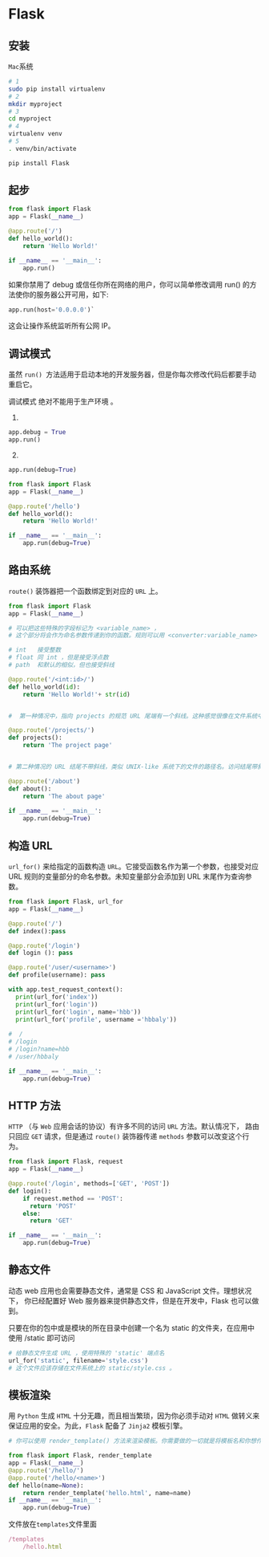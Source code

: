 # Flask
## 安装
`Mac`系统
```sh
# 1
sudo pip install virtualenv
# 2
mkdir myproject
# 3
cd myproject
# 4
virtualenv venv
# 5
. venv/bin/activate
```

```sh
pip install Flask
```

## 起步

```py
from flask import Flask
app = Flask(__name__)

@app.route('/')
def hello_world():
    return 'Hello World!'

if __name__ == '__main__':
    app.run()
```

如果你禁用了 debug 或信任你所在网络的用户，你可以简单修改调用 run() 的方法使你的服务器公开可用，如下:

```py
app.run(host='0.0.0.0')`
```
这会让操作系统监听所有公网 IP。

## 调试模式

虽然 `run() `方法适用于启动本地的开发服务器，但是你每次修改代码后都要手动重启它。

调试模式 绝对不能用于生产环境 。

1.
```py
app.debug = True
app.run()
```

2.
```py
app.run(debug=True)
```

```py
from flask import Flask
app = Flask(__name__)

@app.route('/hello')
def hello_world():
    return 'Hello World!'

if __name__ == '__main__':
    app.run(debug=True)
```

## 路由系统
`route()` 装饰器把一个函数绑定到对应的 `URL` 上。
```py
from flask import Flask
app = Flask(__name__)

# 可以把这些特殊的字段标记为 <variable_name> ， 
# 这个部分将会作为命名参数传递到你的函数。规则可以用 <converter:variable_name> 指定一个可选的转换器。

# int	接受整数
# float	同 int ，但是接受浮点数
# path	和默认的相似，但也接受斜线

@app.route('/<int:id>/')
def hello_world(id):
    return 'Hello World!'+ str(id)


#  第一种情况中，指向 projects 的规范 URL 尾端有一个斜线。这种感觉很像在文件系统中的文件夹。访问一个结尾不带斜线的 URL 会被 Flask 重定向到带斜线的规范 URL 去。

@app.route('/projects/')
def projects():
    return 'The project page'


# 第二种情况的 URL 结尾不带斜线，类似 UNIX-like 系统下的文件的路径名。访问结尾带斜线的 URL 会产生一个 404 “Not Found” 错误。

@app.route('/about')
def about():
    return 'The about page'
    
if __name__ == '__main__':
    app.run(debug=True)
```

## 构造 URL

`url_for()` 来给指定的函数构造 `URL`。它接受函数名作为第一个参数，也接受对应 URL 规则的变量部分的命名参数。未知变量部分会添加到 URL 末尾作为查询参数。

```py
from flask import Flask, url_for
app = Flask(__name__)

@app.route('/')
def index():pass

@app.route('/login')
def login (): pass

@app.route('/user/<username>')
def profile(username): pass

with app.test_request_context():
  print(url_for('index'))
  print(url_for('login'))
  print(url_for('login', name='hbb'))
  print(url_for('profile', username ='hbbaly'))
  
#  /
# /login
# /login?name=hbb
# /user/hbbaly

if __name__ == '__main__':
    app.run(debug=True)

```

## HTTP 方法

`HTTP` （与 `Web` 应用会话的协议）有许多不同的访问 `URL` 方法。默认情况下，
路由只回应 `GET` 请求，但是通过 `route()` 装饰器传递 `methods` 参数可以改变这个行为。

```py
from flask import Flask, request
app = Flask(__name__)

@app.route('/login', methods=['GET', 'POST'])
def login():
    if request.method == 'POST':
      return 'POST'
    else:
      return 'GET'

if __name__ == '__main__':
    app.run(debug=True)
```

## 静态文件

动态 web 应用也会需要静态文件，通常是 CSS 和 JavaScript 文件。理想状况下， 
你已经配置好 Web 服务器来提供静态文件，但是在开发中，Flask 也可以做到。 

只要在你的包中或是模块的所在目录中创建一个名为 static 的文件夹，在应用中使用 /static 即可访问
```py
# 给静态文件生成 URL ，使用特殊的 'static' 端点名
url_for('static', filename='style.css')
# 这个文件应该存储在文件系统上的 static/style.css 。
```

## 模板渲染

用 `Python` 生成 `HTML` 十分无趣，而且相当繁琐，因为你必须手动对 `HTML` 做转义来保证应用的安全。为此，`Flask` 配备了 `Jinja2` 模板引擎。

```py
# 你可以使用 render_template() 方法来渲染模板。你需要做的一切就是将模板名和你想作为关键字的参数传入模板的变量。这里有一个展示如何渲染模板的简例:

from flask import Flask, render_template
app = Flask(__name__)
@app.route('/hello/')
@app.route('/hello/<name>')
def hello(name=None):
    return render_template('hello.html', name=name)
if __name__ == '__main__':
    app.run(debug=True)
```

文件放在`templates`文件里面

```js
/templates
    /hello.html
```
